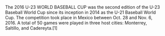 The 2016 U-23 WORLD BASEBALL CUP was the second edition of the U-23 Baseball World Cup since its inception in 2014 as the U-21 Baseball World Cup. The competition took place in Mexico between Oct. 28 and Nov. 6, 2016. A total of 50 games were played in three host cities: Monterrey, Saltillo, and Cadereyta.[1]

